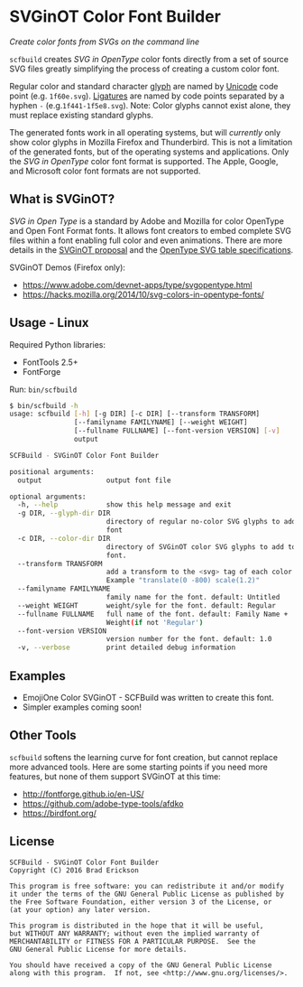 # SVGinOT Color Font Builder

*Create color fonts from SVGs on the command line*

`scfbuild` creates *SVG in OpenType* color fonts directly from a set of source
SVG files greatly simplifying the process of creating a custom color font.

Regular color and standard character [glyph][1] are named by [Unicode][2] code
point (e.g. `1f60e.svg`). [Ligatures][3] are named by code points separated
by a hyphen `-` (e.g.`1f441-1f5e8.svg`). Note: Color glyphs cannot exist alone,
they must replace existing standard glyphs.

The generated fonts work in all operating systems, but will *currently* only
show color glyphs in Mozilla Firefox and Thunderbird. This is not a limitation
of the generated fonts, but of the operating systems and applications. Only the
*SVG in OpenType* color font format is supported. The Apple, Google, and
Microsoft color font formats are not supported.

[1]: https://en.wikipedia.org/wiki/Glyph
[2]: https://en.wikipedia.org/wiki/Unicode
[3]: https://en.wikipedia.org/wiki/Typographic_ligature

## What is SVGinOT?
*SVG in Open Type* is a standard by Adobe and Mozilla for color OpenType
and Open Font Format fonts. It allows font creators to embed complete SVG files
within a font enabling full color and even animations. There are more details in
the [SVGinOT proposal][4] and the [OpenType SVG table specifications][5].

SVGinOT Demos (Firefox only):

* https://www.adobe.com/devnet-apps/type/svgopentype.html
* https://hacks.mozilla.org/2014/10/svg-colors-in-opentype-fonts/

[4]: https://www.w3.org/2013/10/SVG_in_OpenType/
[5]: https://www.microsoft.com/typography/otspec/svg.htm

## Usage - Linux

Required Python libraries:

* FontTools 2.5+
* FontForge

Run: `bin/scfbuild`

```sh
$ bin/scfbuild -h
usage: scfbuild [-h] [-g DIR] [-c DIR] [--transform TRANSFORM]
                [--familyname FAMILYNAME] [--weight WEIGHT]
                [--fullname FULLNAME] [--font-version VERSION] [-v]
                output

SCFBuild - SVGinOT Color Font Builder

positional arguments:
  output                output font file

optional arguments:
  -h, --help            show this help message and exit
  -g DIR, --glyph-dir DIR
                        directory of regular no-color SVG glyphs to add to the
                        font
  -c DIR, --color-dir DIR
                        directory of SVGinOT color SVG glyphs to add to the
                        font.
  --transform TRANSFORM
                        add a transform to the <svg> tag of each color SVG.
                        Example "translate(0 -800) scale(1.2)"
  --familyname FAMILYNAME
                        family name for the font. default: Untitled
  --weight WEIGHT       weight/syle for the font. default: Regular
  --fullname FULLNAME   full name of the font. default: Family Name +
                        Weight(if not 'Regular')
  --font-version VERSION
                        version number for the font. default: 1.0
  -v, --verbose         print detailed debug information
```

## Examples

* EmojiOne Color SVGinOT - SCFBuild was written to create this font.
* Simpler examples coming soon!

## Other Tools
`scfbuild` softens the learning curve for font creation, but cannot replace more
advanced tools. Here are some starting points if you need more features, but
none of them support SVGinOT at this time:

* http://fontforge.github.io/en-US/
* https://github.com/adobe-type-tools/afdko
* https://birdfont.org/

## License

```
SCFBuild - SVGinOT Color Font Builder
Copyright (C) 2016 Brad Erickson

This program is free software: you can redistribute it and/or modify
it under the terms of the GNU General Public License as published by
the Free Software Foundation, either version 3 of the License, or
(at your option) any later version.

This program is distributed in the hope that it will be useful,
but WITHOUT ANY WARRANTY; without even the implied warranty of
MERCHANTABILITY or FITNESS FOR A PARTICULAR PURPOSE.  See the
GNU General Public License for more details.

You should have received a copy of the GNU General Public License
along with this program.  If not, see <http://www.gnu.org/licenses/>.
```
